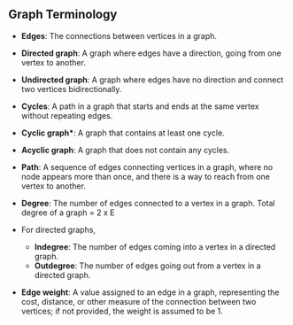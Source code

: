 ## Graph Terminology

- **Edges**: The connections between vertices in a graph.

- **Directed graph**: A graph where edges have a direction, going from one vertex to another.

- **Undirected graph**: A graph where edges have no direction and connect two vertices bidirectionally.

- **Cycles**: A path in a graph that starts and ends at the same vertex without repeating edges.

- **Cyclic graph\***: A graph that contains at least one cycle.

- **Acyclic graph**: A graph that does not contain any cycles.

- **Path**: A sequence of edges connecting vertices in a graph, where no node appears more than once, and there is a way to reach from one vertex to another.

- **Degree**: The number of edges connected to a vertex in a graph.
  Total degree of a graph = 2 x E

- For directed graphs,

  - **Indegree**: The number of edges coming into a vertex in a directed graph.
  - **Outdegree**: The number of edges going out from a vertex in a directed graph.

- **Edge weight**: A value assigned to an edge in a graph, representing the cost, distance, or other measure of the connection between two vertices; if not provided, the weight is assumed to be 1.
